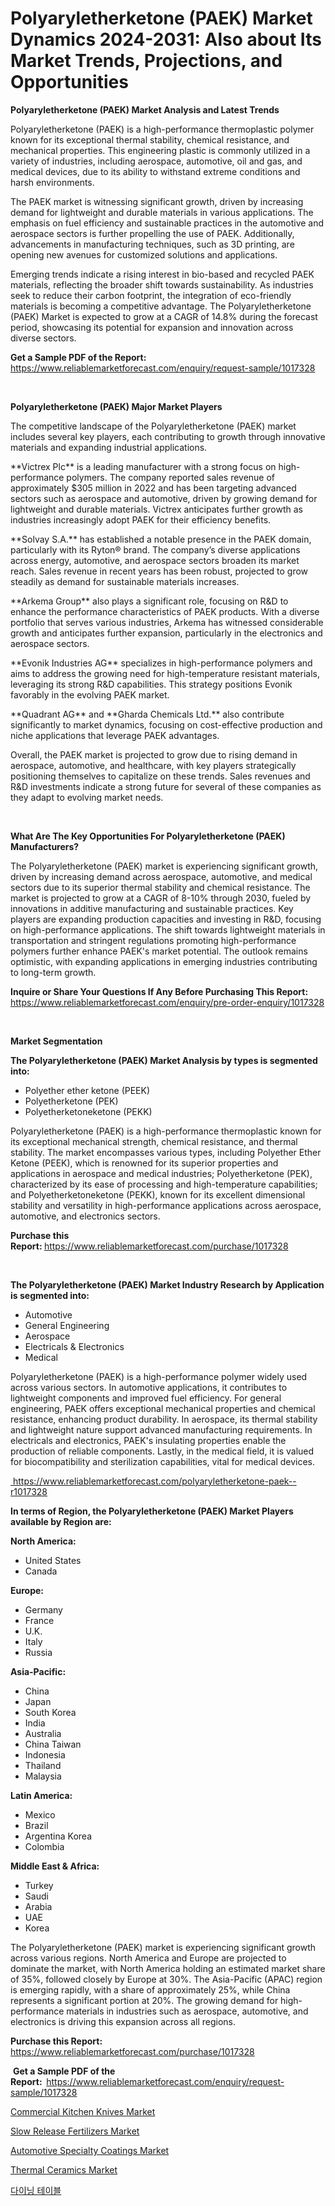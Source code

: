 <p><h1>Polyaryletherketone (PAEK) Market Dynamics 2024-2031: Also about Its Market Trends, Projections, and Opportunities</h1></p><p><strong>Polyaryletherketone (PAEK) Market Analysis and Latest Trends</strong></p>
<p><p>Polyaryletherketone (PAEK) is a high-performance thermoplastic polymer known for its exceptional thermal stability, chemical resistance, and mechanical properties. This engineering plastic is commonly utilized in a variety of industries, including aerospace, automotive, oil and gas, and medical devices, due to its ability to withstand extreme conditions and harsh environments.</p><p>The PAEK market is witnessing significant growth, driven by increasing demand for lightweight and durable materials in various applications. The emphasis on fuel efficiency and sustainable practices in the automotive and aerospace sectors is further propelling the use of PAEK. Additionally, advancements in manufacturing techniques, such as 3D printing, are opening new avenues for customized solutions and applications.</p><p>Emerging trends indicate a rising interest in bio-based and recycled PAEK materials, reflecting the broader shift towards sustainability. As industries seek to reduce their carbon footprint, the integration of eco-friendly materials is becoming a competitive advantage. The Polyaryletherketone (PAEK) Market is expected to grow at a CAGR of 14.8% during the forecast period, showcasing its potential for expansion and innovation across diverse sectors.</p></p>
<p><strong>Get a Sample PDF of the Report:&nbsp;</strong> <a href="https://www.reliablemarketforecast.com/enquiry/request-sample/1017328">https://www.reliablemarketforecast.com/enquiry/request-sample/1017328</a></p>
<p>&nbsp;</p>
<p><strong>Polyaryletherketone (PAEK) Major Market Players</strong></p>
<p><p>The competitive landscape of the Polyaryletherketone (PAEK) market includes several key players, each contributing to growth through innovative materials and expanding industrial applications. </p><p>**Victrex Plc** is a leading manufacturer with a strong focus on high-performance polymers. The company reported sales revenue of approximately $305 million in 2022 and has been targeting advanced sectors such as aerospace and automotive, driven by growing demand for lightweight and durable materials. Victrex anticipates further growth as industries increasingly adopt PAEK for their efficiency benefits.</p><p>**Solvay S.A.** has established a notable presence in the PAEK domain, particularly with its Ryton® brand. The company’s diverse applications across energy, automotive, and aerospace sectors broaden its market reach. Sales revenue in recent years has been robust, projected to grow steadily as demand for sustainable materials increases.</p><p>**Arkema Group** also plays a significant role, focusing on R&D to enhance the performance characteristics of PAEK products. With a diverse portfolio that serves various industries, Arkema has witnessed considerable growth and anticipates further expansion, particularly in the electronics and aerospace sectors.</p><p>**Evonik Industries AG** specializes in high-performance polymers and aims to address the growing need for high-temperature resistant materials, leveraging its strong R&D capabilities. This strategy positions Evonik favorably in the evolving PAEK market.</p><p>**Quadrant AG** and **Gharda Chemicals Ltd.** also contribute significantly to market dynamics, focusing on cost-effective production and niche applications that leverage PAEK advantages.</p><p>Overall, the PAEK market is projected to grow due to rising demand in aerospace, automotive, and healthcare, with key players strategically positioning themselves to capitalize on these trends. Sales revenues and R&D investments indicate a strong future for several of these companies as they adapt to evolving market needs.</p></p>
<p>&nbsp;</p>
<p><strong>What Are The Key Opportunities For Polyaryletherketone (PAEK) Manufacturers?</strong></p>
<p><p>The Polyaryletherketone (PAEK) market is experiencing significant growth, driven by increasing demand across aerospace, automotive, and medical sectors due to its superior thermal stability and chemical resistance. The market is projected to grow at a CAGR of 8-10% through 2030, fueled by innovations in additive manufacturing and sustainable practices. Key players are expanding production capacities and investing in R&D, focusing on high-performance applications. The shift towards lightweight materials in transportation and stringent regulations promoting high-performance polymers further enhance PAEK's market potential. The outlook remains optimistic, with expanding applications in emerging industries contributing to long-term growth.</p></p>
<p><strong>Inquire or Share Your Questions If Any Before Purchasing This Report:</strong> <a href="https://www.reliablemarketforecast.com/enquiry/pre-order-enquiry/1017328">https://www.reliablemarketforecast.com/enquiry/pre-order-enquiry/1017328</a></p>
<p>&nbsp;</p>
<p><strong>Market Segmentation</strong></p>
<p><strong>The Polyaryletherketone (PAEK) Market Analysis by types is segmented into:</strong></p>
<p><ul><li>Polyether ether ketone (PEEK)</li><li>Polyetherketone (PEK)</li><li>Polyetherketoneketone (PEKK)</li></ul></p>
<p><p>Polyaryletherketone (PAEK) is a high-performance thermoplastic known for its exceptional mechanical strength, chemical resistance, and thermal stability. The market encompasses various types, including Polyether Ether Ketone (PEEK), which is renowned for its superior properties and applications in aerospace and medical industries; Polyetherketone (PEK), characterized by its ease of processing and high-temperature capabilities; and Polyetherketoneketone (PEKK), known for its excellent dimensional stability and versatility in high-performance applications across aerospace, automotive, and electronics sectors.</p></p>
<p><strong>Purchase this Report:&nbsp;</strong><a href="https://www.reliablemarketforecast.com/purchase/1017328">https://www.reliablemarketforecast.com/purchase/1017328</a></p>
<p>&nbsp;</p>
<p><strong>The Polyaryletherketone (PAEK) Market Industry Research by Application is segmented into:</strong></p>
<p><ul><li>Automotive</li><li>General Engineering</li><li>Aerospace</li><li>Electricals & Electronics</li><li>Medical</li></ul></p>
<p><p>Polyaryletherketone (PAEK) is a high-performance polymer widely used across various sectors. In automotive applications, it contributes to lightweight components and improved fuel efficiency. For general engineering, PAEK offers exceptional mechanical properties and chemical resistance, enhancing product durability. In aerospace, its thermal stability and lightweight nature support advanced manufacturing requirements. In electricals and electronics, PAEK's insulating properties enable the production of reliable components. Lastly, in the medical field, it is valued for biocompatibility and sterilization capabilities, vital for medical devices.</p></p>
<p><a href="https://www.reliablemarketforecast.com/polyaryletherketone-paek--r1017328">&nbsp;https://www.reliablemarketforecast.com/polyaryletherketone-paek--r1017328</a></p>
<p><strong>In terms of Region, the Polyaryletherketone (PAEK) Market Players available by Region are:</strong></p>
<p>
    <p> <strong> North America: </strong>
        <ul>
            <li>United States</li>
            <li>Canada</li>
        </ul>
        </p> 
    <p> <strong> Europe: </strong>
        <ul>
            <li>Germany</li>
            <li>France</li>
            <li>U.K.</li>
            <li>Italy</li>
            <li>Russia</li>
        </ul>
        </p> 
    <p> <strong> Asia-Pacific: </strong>
        <ul>
            <li>China</li>
            <li>Japan</li>
            <li>South Korea</li>
            <li>India</li>
            <li>Australia</li>
            <li>China Taiwan</li>
            <li>Indonesia</li>
            <li>Thailand</li>
            <li>Malaysia</li>
        </ul>
        </p> 
    <p> <strong> Latin America: </strong>
        <ul>
            <li>Mexico</li>
            <li>Brazil</li>
            <li>Argentina Korea</li>
            <li>Colombia</li>
        </ul>
        </p> 
    <p> <strong> Middle East & Africa: </strong>
        <ul>
            <li>Turkey</li>
            <li>Saudi</li>
            <li>Arabia</li>
            <li>UAE</li>
            <li>Korea</li>
        </ul>
    </p>
    </p>
<p><p>The Polyaryletherketone (PAEK) market is experiencing significant growth across various regions. North America and Europe are projected to dominate the market, with North America holding an estimated market share of 35%, followed closely by Europe at 30%. The Asia-Pacific (APAC) region is emerging rapidly, with a share of approximately 25%, while China represents a significant portion at 20%. The growing demand for high-performance materials in industries such as aerospace, automotive, and electronics is driving this expansion across all regions.</p></p>
<p><strong>Purchase this Report: </strong><a href="https://www.reliablemarketforecast.com/purchase/1017328">https://www.reliablemarketforecast.com/purchase/1017328</a></p>
<p>&nbsp;<strong>Get a Sample PDF of the Report:&nbsp;&nbsp;</strong><a href="https://www.reliablemarketforecast.com/enquiry/request-sample/1017328">https://www.reliablemarketforecast.com/enquiry/request-sample/1017328</a></p>
<p><strong></strong></p>
<p><p><a href="https://github.com/vimar16th/Market-Research-Report-List-6/blob/main/commercial-kitchen-knives-market.md">Commercial Kitchen Knives Market</a></p><p><a href="https://medium.com/@kathrynrios65/the-global-slow-release-fertilizers-market-identifies-drivers-restraints-opportunities-and-06d3f8e65d0a">Slow Release Fertilizers Market</a></p><p><a href="https://issuu.com/reportprime-2/docs/automotive-specialty-coatings-marke_48c4ff164b2bf5">Automotive Specialty Coatings Market</a></p><p><a href="https://issuu.com/reportprime-2/docs/thermal-ceramics-market-size-2030.p_7c9fac494dadc1">Thermal Ceramics Market</a></p><p><a href="https://medium.com/@juliobeyter8767567/dining-tables-market-%EC%9D%98-%EA%B8%80%EB%A1%9C%EB%B2%8C-%EC%8B%9C%EC%9E%A5-%EA%B0%9C%EC%9A%94%EB%8A%94-%EC%A0%84-%EC%84%B8%EA%B3%84-%EB%B0%8F-%EC%A3%BC%EC%9A%94-%EC%8B%9C%EC%9E%A5%EC%9D%98-%EC%82%B0%EC%97%85%EC%97%90-%EC%98%81%ED%96%A5%EC%9D%84-%EB%AF%B8%EC%B9%98%EB%8A%94-%EC%A3%BC%EC%9A%94-%ED%8A%B8%EB%A0%8C%EB%93%9C%EC%97%90-%EB%8C%80%ED%95%9C-%EB%8F%85%ED%8A%B9%ED%95%9C-%EA%B4%80%EC%A0%90%EC%9D%84-%EC%A0%9C%EA%B3%B5%ED%95%A9%EB%8B%88%EB%8B%A4-262f55f9c2d0">다이닝 테이블</a></p></p>